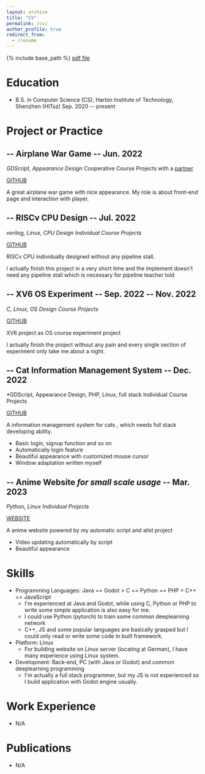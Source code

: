 ```yaml
---
layout: archive
title: "CV"
permalink: /cv/
author_profile: true
redirect_from:
  - /resume
---
```


{% include base_path %}
[pdf file](https://blog.hackermonica.me/academicpages/files/Haoran_Long_s_CV.pdf)

Education
======
* B.S. in Computer Science (CS), Harbin Institute of Technology, Shenzhen (HITsz) Sep. 2020 -- present

Project or Practice
======
## -- Airplane War Game -- Jun. 2022
*GDScript, Appearance Design*  Cooperative Course Projects with a [partner](https://github.com/eastonman)

[GITHUB](https://github.com/eastonman/trivialwar)

A great airplane war game with nice appearance. My role is about front-end page and interaction with player.


## -- RISCv CPU Design -- Jul. 2022
*verilog, Linux, CPU Design  Individual Course Projects*

[GITHUB](https://github.com/hackerMonica/cpu_stream_model)

RISCv CPU individually designed without any pipeline stall.

I actually finish this project in a very short time and the implement doesn't need any pipeline stall which is necessary for pipeline teacher told



## -- XV6 OS Experiment -- Sep. 2022 -- Nov. 2022
*C, Linux, OS Design  Course Projects*

[GITHUB](https://github.com/hackerMonica/xv6_OSlab)

XV6 project as OS course experiment project

I actually finish the project without any pain and every single section of experiment only take me about a night.

## -- Cat Information Management System -- Dec. 2022
*GDScript, Appearance Design, PHP, Linux, full stack  Individual Course Projects

[GITHUB](https://github.com/hackerMonica/CatInfoManageSystem)

A information management system for cats , which needs full stack developing ability.

* Basic login, signup function and so on
* Automatically login feature
* Beautiful appearance with customized mouse cursor
* Window adaptation written myself

## -- Anime Website *for small scale usage* -- Mar. 2023
*Python, Linux  Individual Projects*

[WEBSITE](https://hackermonica.me/)

A anime website powered by my automatic script and alist project

* Video updating automatically by script
* Beautiful appearance


Skills
======
* Programming Languages: Java == Godot > C == Python == PHP > C++ == JavaScript
	* I'm experienced at Java and Godot, while using C, Python or PHP to write some simple application is also easy for me.
	* I could use Python (pytorch) to train some common deeplearning network
	* C++, JS and some popular languages are basically grasped but I could only read or write some code in built framework.
* Platform: Linux
	* For building website on Linux server (locating at German), I have many experience using Linux system.
* Development: Back-end, PC (with Java or Godot) and common deeplearning programming
	* I'm actually a full stack programmer, but my JS is not experienced so I build application with Godot engine usually.

Work Experience
======
* N/A

Publications
======
* N/A

<!-- Publications
======
  <ul>{% for post in site.publications %}
    {% include archive-single-cv.html %}
  {% endfor %}</ul>
  
Talks
======
  <ul>{% for post in site.talks %}
    {% include archive-single-talk-cv.html %}
  {% endfor %}</ul>
  
Teaching
======
  <ul>{% for post in site.teaching %}
    {% include archive-single-cv.html %}
  {% endfor %}</ul>
  
Service and leadership
======
* Currently signed in to 43 different slack teams
 -->